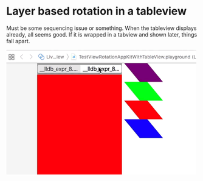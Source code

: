 # Layer based rotation in a tableview

Must be some sequencing issue or something. When the tableview displays
already, all seems good.
If it is wrapped in a tabview and shown later, things fall apart.

<img src="TVCellsRotatingWrongInAppKit.mov.gif" />

